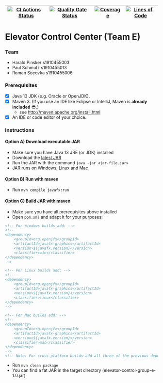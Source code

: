 | [![CI Actions Status](https://github.com/fhhagenberg-sqe-mcm-ws20/elevator-control-center-team-e/workflows/CI/badge.svg)](https://github.com/fhhagenberg-sqe-mcm-ws20/elevator-control-center-team-e/actions) | [![Quality Gate Status](https://sonarcloud.io/api/project_badges/measure?project=fhhagenberg-sqe-mcm-ws20_elevator-control-center-team-e&metric=alert_status)](https://sonarcloud.io/dashboard?id=fhhagenberg-sqe-mcm-ws20_elevator-control-center-team-e) | [![Coverage](https://sonarcloud.io/api/project_badges/measure?project=fhhagenberg-sqe-mcm-ws20_elevator-control-center-team-e&metric=coverage)](https://sonarcloud.io/dashboard?id=fhhagenberg-sqe-mcm-ws20_elevator-control-center-team-e) | [![Lines of Code](https://sonarcloud.io/api/project_badges/measure?project=fhhagenberg-sqe-mcm-ws20_elevator-control-center-team-e&metric=ncloc)](https://sonarcloud.io/dashboard?id=fhhagenberg-sqe-mcm-ws20_elevator-control-center-team-e) |
|---------------------------------------------------------------------------------------------------------------------------------------------------------------------------------------------------------------|------------------------------------------------------------------------------------------------------------------------------------------------------------------------------------------------------------------------------------------------------------|---------------------------------------------------------------------------------------------------------------------------------------------------------------------------------------------------------------------------------------------|-----------------------------------------------------------------------------------------------------------------------------------------------------------------------------------------------------------------------------------------------|

# Elevator Control Center (Team E)

### Team

- Harald Pinsker s1910455003
- Paul Schmutz s1910455013
- Roman Socovka s1910455006

### Prerequisites

- [x] Java 13 JDK (e.g. Oracle or OpenJDK).
- [x] Maven 3. (If you use an IDE like Eclipse or IntelliJ, Maven is **already included** :sunglasses:.)
	- see http://maven.apache.org/install.html
- [x] An IDE or code editor of your choice.

### Instructions

#### Option A) Download executable JAR

- Make sure you have Java 13 JRE (or JDK) installed
- Download the [latest JAR](https://github.com/fhhagenberg-sqe-mcm-ws20/elevator-control-center-team-e/releases/latest/download/elevator-control-group-e-1.0.jar)
- Run the JAR with the command `java -jar <jar-file.jar>`
- JAR runs on Windows, Linux and Mac

#### Option B) Run with maven

- Run `mvn compile javafx:run`

#### Option C) Build JAR with maven

- Make sure you have all prerequisites above installed
- Open `pom.xml` and adapt it for your purposes:

```xml
<!-- For Windows builds add: -->
<!--
<dependency>
    <groupId>org.openjfx</groupId>
    <artifactId>javafx-graphics</artifactId>
    <version>${javafx.version}</version>
    <classifier>win</classifier>
</dependency>
-->

<!-- For Linux builds add: -->
<!--
<dependency>
    <groupId>org.openjfx</groupId>
    <artifactId>javafx-graphics</artifactId>
    <version>${javafx.version}</version>
    <classifier>linux</classifier>
</dependency>
-->

<!-- For Mac builds add: -->
<!--
<dependency>
    <groupId>org.openjfx</groupId>
    <artifactId>javafx-graphics</artifactId>
    <version>${javafx.version}</version>
    <classifier>mac</classifier>
</dependency>
-->
<!-- Note: For cross-platform builds add all three of the previous dependencies -->
```

- Run `mvn clean package`
- You can find a fat JAR in the target directory (elevator-control-group-e-1.0.jar)
